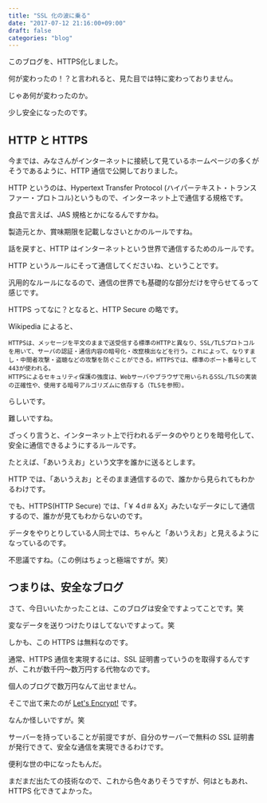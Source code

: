```yaml
---
title: "SSL 化の波に乗る"
date: "2017-07-12 21:16:00+09:00"
draft: false
categories: "blog"
---
```

このブログを、HTTPS化しました。

何が変わったの！？と言われると、見た目では特に変わっておりません。

じゃあ何が変わったのか。

少し安全になったのです。

## HTTP と HTTPS

今までは、みなさんがインターネットに接続して見ているホームページの多くがそうであるように、HTTP 通信で公開しておりました。

HTTP というのは、Hypertext Transfer Protocol (ハイパーテキスト・トランスファー・プロトコル)というもので、インターネット上で通信する規格です。

食品で言えば、JAS 規格とかになるんですかね。

製造元とか、賞味期限を記載しなさいとかのルールですね。

話を戻すと、HTTP はインターネットという世界で通信するためのルールです。

HTTP というルールにそって通信してくださいね、ということです。

汎用的なルールになるので、通信の世界でも基礎的な部分だけを守らせてるって感じです。

HTTPS ってなに？となると、HTTP Secure の略です。

Wikipedia によると、

<code>HTTPSは、メッセージを平文のままで送受信する標準のHTTPと異なり、SSL/TLSプロトコルを用いて、サーバの認証・通信内容の暗号化・改竄検出などを行う。これによって、なりすまし・中間者攻撃・盗聴などの攻撃を防ぐことができる。HTTPSでは、標準のポート番号として443が使われる。
HTTPSによるセキュリティ保護の強度は、Webサーバやブラウザで用いられるSSL/TLSの実装の正確性や、使用する暗号アルゴリズムに依存する（TLSを参照）。</code>

らしいです。

難しいですね。

ざっくり言うと、インターネット上で行われるデータのやりとりを暗号化して、安全に通信できるようにするルールです。

たとえば、「あいうえお」という文字を誰かに送るとします。

HTTP では、「あいうえお」とそのまま通信するので、誰かから見られてもわかるわけです。

でも、HTTPS(HTTP Secure) では、「￥４d＃＆X」みたいなデータにして通信するので、誰かが見てもわからないのです。

データをやりとりしている人同士では、ちゃんと「あいうえお」と見えるようになっているのです。

不思議ですね。（この例はちょっと極端ですが。笑）

## つまりは、安全なブログ

さて、今日いいたかったことは、このブログは安全ですよってことです。笑

変なデータを送りつけたりはしてないですよって。笑

しかも、この HTTPS は無料なのです。

通常、HTTPS 通信を実現するには、SSL 証明書っていうのを取得するんですが、これが数千円〜数万円する代物なのです。

個人のブログで数万円なんて出せません。

そこで出て来たのが <a href="https://letsencrypt.org/" target="_blank" rel="noopener noreferrer">Let's Encrypt!</a> です。

なんか怪しいですが。笑

サーバーを持っていることが前提ですが、自分のサーバーで無料の SSL 証明書が発行できて、安全な通信を実現できるわけです。

便利な世の中になったもんだ。

まだまだ出たての技術なので、これから色々ありそうですが、何はともあれ、HTTPS 化できてよかった。

